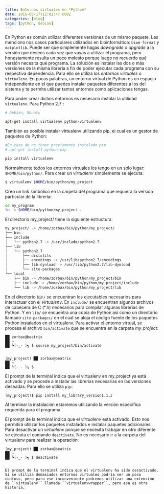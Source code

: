 ```yaml
---
title: Entornos virtuales en *Python*
date: 2016-08-17T12:02:47.000Z
categories: [blog]
tags: [python, debian]
---
```


En Python es común utilizar diferentes versiones de un mismo paquete. Les menciono nos casos partículares utilizados en bioinformática: ``biom-format`` y ``matplotlib``. Puede ser que simplemente hagas *downgrade* o *upgrade* a la versión que desees cada vez que vayas a utilizar el programa, pero honestamente resulta un poco molesto porque luego no recuerdo qué versión necesita qué programa. La solución es instalar las dos o más versiones de la misma librería a fin de poder ejecutar cada programa con su respectiva dependencia. Para ello se utiliza los *entornos virtuales* o ``virtualenv``. En pocas palabras, un entorno virtual de Python es un espacio independiente en el que puedes instalar paquetes diferentes a los del sistema y te permite utilizar tantos entornos como aplicaciones tengas.

Para poder crear dichos entornos es necesario instalar la utilidad ``virtualenv``. Para Python 2.7 :

```bash
# Debian, Ubuntu

apt-get install virtualenv python-virtualenv
```

También es posible instalar virtualenv utilizando pip, el cual es un gestor de paquetes de Python:

```bash
#En caso de no tener previamente instalado pip
# apt-get install python-pip

pip install virtualenv

```

Normalmente todos los entornos virtuales los tengo en un sólo lugar: ``$HOME/bin/python/``. Para crear un *virtualenv* simplemente se ejecuta:

```bash
$ virtualenv $HOME/bin/python/my_project
```

Creo un link simbólico en la carpeta del programa que requiera la versión particular de la librería:

```bash
cd my_program
ln -s $HOME/bin/python/my_project .
```

El directorio my_project/ tiene la siguiente estructura:

```bash
my_project/ -> /home/zorbax/bin/python/my_project/
├── bin
├── include
│   └── python2.7 -> /usr/include/python2.7
├── lib
│   └── python2.7
│       ├── distutils
│       ├── encodings -> /usr/lib/python2.7/encodings
│       ├── lib-dynload -> /usr/lib/python2.7/lib-dynload
│       └── site-packages
└── local
    ├── bin -> /home/zorbax/bin/python/my_project/bin
    ├── include -> /home/zorbax/bin/python/my_project/include
    └── lib -> /home/zorbax/bin/python/my_project/lib
```

En el directorio ``bin/`` se encuentran los ejecutables necesarios para interactuar con el *virtualenv*. En ``include/`` se encuentran algunos archivos de cabecera de C (\*.h) necesarios para compilar algunas librerías de Python. Y en ``lib/`` se encuentra una copia de Python así como un directorio llamado ``site-packages/`` en el cual se aloja el código fuente de los paquetes Python instalados en el virtualenv. Para activar el entorno virtual, se procesa el archivo ``bin/activate`` que se encuentra en la carpeta *my_project*:

```
██ zorbax@beatrix
██ ~
██ ┗(-_- )┓ $ source my_project/bin/activate


(my_project) ██ zorbax@beatrix
██ ~
██ ┗(-_- )┓ $
```

El prompt de la terminal indica que el virtualenv en my_project ya está activado y se procede a instalar las librerías necesarias en las versiones deseadas. Para ello se utiliza ``pip``:

```
(my_project)$ pip install my_library_version1.1.3
```

Al terminar la instalación estaremos utilizando la versión específica requerida para el programa.

El prompt de la terminal indica que el *virtualenv* está activado. Esto nos permitirá utilizar los paquetes instalados e instalar paquetes adicionales. Para desactivar un *virtualenv* porque se necesita trabajar en otro diferente se ejecuta el comando ``deactivate``. No es necesario ir a la carpeta del virtualenv para realizar la operación:

```
(my_project) ██ zorbax@beatrix
██ ~
██ ┗(-_- )┓ $ deactivate


El prompt de la terminal indica que el virtualenv ha sido desactivado. Si se utiliza demasiados entornos virtuales podría ser un poco confuso, pero para ese inconveniente podremos utilizar una extensión de ``virtualenv`` llamada ``virtualenvwrapper``, pero esa es otra historia.
